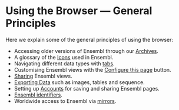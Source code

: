 # Using the Browser — General Principles

Here we explain some of the general principles of using the browser:

* Accessing older versions of Ensembl through our [Archives](archives.md).
* A glossary of the [Icons](icons.md) used in Ensembl.
* Navigating different data types with [tabs](tabbing.md).
* Customising Ensembl views with the [Configure this page](configure.md) button.
* [Sharing](share.md) Ensembl views.
* [Exporting Data](export_data.md) such as images, tables and sequence.
* Setting up [Accounts](accounts.md) for saving and sharing Ensembl pages.
* [Ensembl identifiers](stable_ids.md).
* Worldwide access to Ensembl via [mirrors](mirrors.md).
